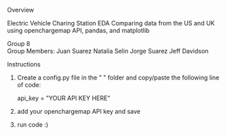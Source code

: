 Overview

Electric Vehicle Charing Station EDA
Comparing data from the US and UK using openchargemap API, pandas, and matplotlib
>

Group 8  
Group Members:
Juan Suarez
Natalia Selin
Jorge Suarez
Jeff Davidson
>

Instructions  

1. Create a config.py file in the " " folder and copy/paste the following line of code:

    api_key = "YOUR API KEY HERE"

2. add your openchargemap API key and save
3. run code :)
>
